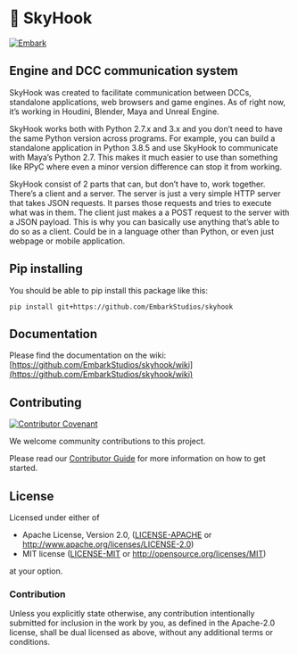 <!--- FIXME: Pick an emoji! --->
# 🌴 SkyHook

<!--- FIXME: Update crate, repo and CI workflow names here! Remove any that are not relevant --->
[![Embark](https://img.shields.io/badge/embark-open%20source-blueviolet.svg)](https://embark.dev)


## Engine and DCC communication system

SkyHook was created to facilitate communication between DCCs, standalone applications, web browsers and game engines. As of right now, it’s working in Houdini, Blender, Maya and Unreal Engine.

SkyHook works both with Python 2.7.x and 3.x and you don’t need to have the same Python version across programs. For example, you can build a standalone application in Python 3.8.5 and use SkyHook to communicate with Maya’s Python 2.7. This makes it much easier to use than something like RPyC where even a minor version difference can stop it from working.

SkyHook consist of 2 parts that can, but don’t have to, work together. There’s a client and a server. The server is just a very simple HTTP server that takes JSON requests. It parses those requests and tries to execute what was in them. The client just makes a a POST request to the server with a JSON payload. This is why you can basically use anything that’s able to do so as a client. Could be in a language other than Python, or even just webpage or mobile application.

## Pip installing

You should be able to pip install this package like this:
```batch
pip install git+https://github.com/EmbarkStudios/skyhook
```

## Documentation

Please find the documentation on the wiki: [https://github.com/EmbarkStudios/skyhook/wiki](https://github.com/EmbarkStudios/skyhook/wiki)


## Contributing

[![Contributor Covenant](https://img.shields.io/badge/contributor%20covenant-v1.4-ff69b4.svg)](../main/CODE_OF_CONDUCT.md)

We welcome community contributions to this project.

Please read our [Contributor Guide](CONTRIBUTING.md) for more information on how to get started.

## License

Licensed under either of

* Apache License, Version 2.0, ([LICENSE-APACHE](LICENSE-APACHE) or http://www.apache.org/licenses/LICENSE-2.0)
* MIT license ([LICENSE-MIT](LICENSE-MIT) or http://opensource.org/licenses/MIT)

at your option.

### Contribution

Unless you explicitly state otherwise, any contribution intentionally submitted for inclusion in the work by you, as defined in the Apache-2.0 license, shall be dual licensed as above, without any additional terms or conditions.
